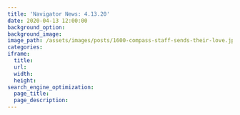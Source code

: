 ```yaml
---
title: 'Navigator News: 4.13.20'
date: 2020-04-13 12:00:00
background_option:
background_image:
image_path: /assets/images/posts/1600-compass-staff-sends-their-love.jpg
categories:
iframe:
  title:
  url:
  width:
  height:
search_engine_optimization:
  page_title:
  page_description:
---
```


